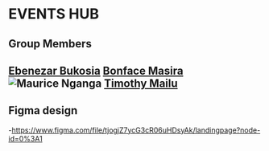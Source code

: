 # EVENTS HUB
## Group Members 

[Ebenezar Bukosia](https://github.com/Ebenezr)
[Bonface Masira](https://github.com/bonfacemasira) 
    ![Maurice Nganga]()
[Timothy Mailu](https://github.com/Tim254)
  - 
## Figma design
-https://www.figma.com/file/tjogjZ7ycG3cR06uHDsyAk/landingpage?node-id=0%3A1 